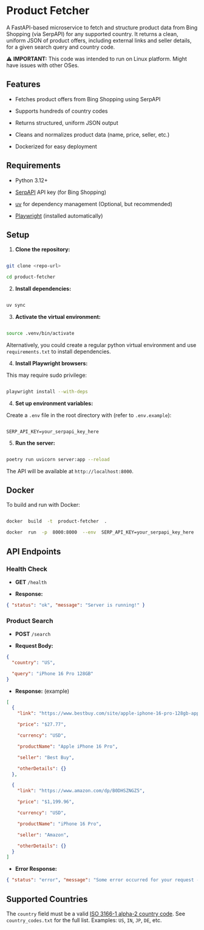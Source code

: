 # Product Fetcher

A FastAPI-based microservice to fetch and structure product data from Bing Shopping (via SerpAPI) for any supported country. It returns a clean, uniform JSON of product offers, including external links and seller details, for a given search query and country code.

⚠️ **IMPORTANT:** This code was intended to run on Linux platform. Might have issues with other OSes.

## Features

- Fetches product offers from Bing Shopping using SerpAPI

- Supports hundreds of country codes

- Returns structured, uniform JSON output

- Cleans and normalizes product data (name, price, seller, etc.)

- Dockerized for easy deployment

## Requirements

- Python 3.12+

- [SerpAPI](https://serpapi.com/) API key (for Bing Shopping)

- [uv](https://docs.astral.sh/uv/getting-started/installation/) for dependency management (Optional, but recommended)

- [Playwright](https://playwright.dev/python/) (installed automatically)

## Setup

1.  **Clone the repository:**

```bash

git clone <repo-url>

cd product-fetcher

```

2.  **Install dependencies:**

```bash

uv sync

```

3.  **Activate the virtual environment:**

```bash

source .venv/bin/activate

```

Alternatively, you could create a regular python virtual environment and use `requirements.txt` to install dependencies.

4.  **Install Playwright browsers:**

This may require sudo privilege:

```bash

playwright install --with-deps

```

4.  **Set up environment variables:**

Create a `.env` file in the root directory with (refer to `.env.example`):

```env

SERP_API_KEY=your_serpapi_key_here

```

5.  **Run the server:**

```bash

poetry run uvicorn server:app --reload

```

The API will be available at `http://localhost:8000`.

## Docker

To build and run with Docker:

```bash

docker  build  -t  product-fetcher  .

docker  run  -p  8000:8000  --env  SERP_API_KEY=your_serpapi_key_here  MISTRAL_API_KEY=your_mistral_api_key_here product-fetcher

```

## API Endpoints

### Health Check

- **GET** `/health`

- **Response:**

```json
{ "status": "ok", "message": "Server is running!" }
```

### Product Search

- **POST** `/search`

- **Request Body:**

```json
{
  "country": "US",

  "query": "iPhone 16 Pro 128GB"
}
```

- **Response:** (example)

```json
[
  {
    "link": "https://www.bestbuy.com/site/apple-iphone-16-pro-128gb-apple-intelligence-desert-titanium-verizon/6443356.p?affgroup=%22Content%22",

    "price": "$27.77",

    "currency": "USD",

    "productName": "Apple iPhone 16 Pro",

    "seller": "Best Buy",

    "otherDetails": {}
  },

  {
    "link": "https://www.amazon.com/dp/B0DHSZNGZ5",

    "price": "$1,199.96",

    "currency": "USD",

    "productName": "iPhone 16 Pro",

    "seller": "Amazon",

    "otherDetails": {}
  }
]
```

- **Error Response:**

```json
{ "status": "error", "message": "Some error occurred for your request - ..." }
```

## Supported Countries

The `country` field must be a valid [ISO 3166-1 alpha-2 country code](https://en.wikipedia.org/wiki/List_of_ISO_3166_country_codes). See `country_codes.txt` for the full list. Examples: `US`, `IN`, `JP`, `DE`, etc.
